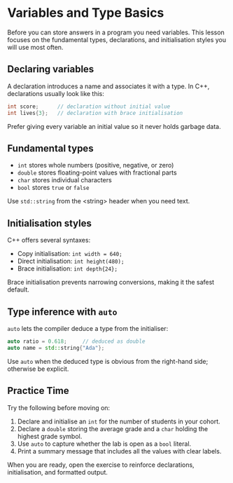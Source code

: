 # Variables and Type Basics

Before you can store answers in a program you need variables. This lesson focuses on the fundamental types, declarations, and initialisation styles you will use most often.

## Declaring variables

A declaration introduces a name and associates it with a type. In C++, declarations usually look like this:

```cpp
int score;      // declaration without initial value
int lives{3};   // declaration with brace initialisation
```

Prefer giving every variable an initial value so it never holds garbage data.

## Fundamental types

- `int` stores whole numbers (positive, negative, or zero)
- `double` stores floating-point values with fractional parts
- `char` stores individual characters
- `bool` stores `true` or `false`

Use `std::string` from the &lt;string&gt; header when you need text.

## Initialisation styles

C++ offers several syntaxes:

- Copy initialisation: `int width = 640;`
- Direct initialisation: `int height(480);`
- Brace initialisation: `int depth{24};`

Brace initialisation prevents narrowing conversions, making it the safest default.

## Type inference with `auto`

`auto` lets the compiler deduce a type from the initialiser:

```cpp
auto ratio = 0.618;     // deduced as double
auto name = std::string{"Ada"};
```

Use `auto` when the deduced type is obvious from the right-hand side; otherwise be explicit.

## Practice Time

Try the following before moving on:

1. Declare and initialise an `int` for the number of students in your cohort.
2. Declare a `double` storing the average grade and a `char` holding the highest grade symbol.
3. Use `auto` to capture whether the lab is open as a `bool` literal.
4. Print a summary message that includes all the values with clear labels.

When you are ready, open the exercise to reinforce declarations, initialisation, and formatted output.

